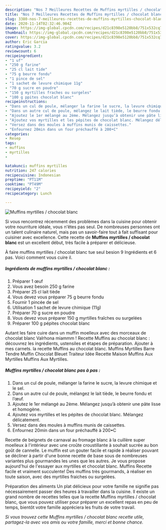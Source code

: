 ```yaml
---
description: "Nos 7 Meilleures Recettes de Muffins myrtilles / chocolat blanc"
title: "Nos 7 Meilleures Recettes de Muffins myrtilles / chocolat blanc"
slug: 3380-nos-7-meilleures-recettes-de-muffins-myrtilles-chocolat-blanc
date: 2020-11-14T02:32:46.904Z
image: https://img-global.cpcdn.com/recipes/d21c8398e5120bb8/751x532cq70/muffins-myrtilles-chocolat-blanc-photo-principale-de-la-recette.jpg
thumbnail: https://img-global.cpcdn.com/recipes/d21c8398e5120bb8/751x532cq70/muffins-myrtilles-chocolat-blanc-photo-principale-de-la-recette.jpg
cover: https://img-global.cpcdn.com/recipes/d21c8398e5120bb8/751x532cq70/muffins-myrtilles-chocolat-blanc-photo-principale-de-la-recette.jpg
author: Eric Garcia
ratingvalue: 3.2
reviewcount: 6
recipeingredient:
- "1 uf"
- "250 g farine"
- "25 cl lait tide"
- "75 g beurre fondu"
- "1 pince de sel"
- "1 sachet de levure chimique 11g"
- "70 g sucre en poudre"
- "150 g myrtilles fraches ou surgeles"
- "100 g ppites chocolat blanc"
recipeinstructions:
- "Dans un cul de poule, mélanger la farine le sucre, la levure chimique et le sel."
- "Dans un autre cul de poule, mélangez le lait tiède, le beurre fondu et l’œuf."
- "Ajoutez le 1er mélangé au 2ème. Mélangez jusqu’à obtenir une pâte lisse et homogène."
- "Ajoutez vos myrtilles et les pépites de chocolat blanc. Mélangez délicatement."
- "Versez dans des moules à muffins munis de caissettes."
- "Enfournez 20min dans un four préchauffé à 200•C"
categories:
- Resep
tags:
- muffins
- myrtilles
- 

katakunci: muffins myrtilles  
nutrition: 247 calories
recipecuisine: Indonesian
preptime: "PT11M"
cooktime: "PT49M"
recipeyield: "2"
recipecategory: Lunch

---
```



![Muffins myrtilles / chocolat blanc](https://img-global.cpcdn.com/recipes/d21c8398e5120bb8/751x532cq70/muffins-myrtilles-chocolat-blanc-photo-principale-de-la-recette.jpg)

Si vous rencontrez récemment des problèmes dans la cuisine pour obtenir votre nourriture idéale, vous n'êtes pas seul. De nombreuses personnes ont un talent culinaire naturel, mais pas un savoir-faire tout à fait suffisant pour cuisiner avec excellence. Cette recette de <strong> Muffins myrtilles / chocolat blanc </strong> est un excellent début, très facile à préparer et délicieuse.

<!--inarticleads1-->

À faire muffins myrtilles / chocolat blanc tue seul besion 9 Ingrédients et 6 pas. Voici comment vous cuire il.

##### Ingrédients de muffins myrtilles / chocolat blanc :

1. Préparer 1 œuf
1. Vous avez besoin 250 g farine
1. Préparer 25 cl lait tiède
1. Vous devez vous préparer 75 g beurre fondu
1. Fournir 1 pincée de sel
1. Utilisation 1 sachet de levure chimique (11g)
1. Préparer 70 g sucre en poudre
1. Vous devez vous préparer 150 g myrtilles fraîches ou surgelées
1. Préparer 100 g pépites chocolat blanc


Autant les faire cuire dans un muffin moelleux avec des morceaux de chocolat blanc Valrhona miammm ! Recette Muffins au chocolat blanc : découvrez les ingrédients, ustensiles et étapes de préparation. Ajouter à mes carnets. la recette Muffins au chocolat blanc. Muffins Myrtilles Barre Tendre Muffin Chocolat Bleuet Traiteur Idée Recette Maison Muffins Aux Myrtilles Muffins Aux Myrtilles. 

<!--inarticleads2-->

##### Muffins myrtilles / chocolat blanc pas à pas :

1. Dans un cul de poule, mélanger la farine le sucre, la levure chimique et le sel.
1. Dans un autre cul de poule, mélangez le lait tiède, le beurre fondu et l’œuf.
1. Ajoutez le 1er mélangé au 2ème. Mélangez jusqu’à obtenir une pâte lisse et homogène.
1. Ajoutez vos myrtilles et les pépites de chocolat blanc. Mélangez délicatement.
1. Versez dans des moules à muffins munis de caissettes.
1. Enfournez 20min dans un four préchauffé à 200•C


Recette de beignets de carnaval au fromage blanc à la cuillère super moelleux à l&#39;intérieur avec une croûte croustillante à souhait sucrée au bon goût de cannelle. Le muffin est un gouter facile et rapide à réaliser pouvant se décliner à partir d&#39;une bonne recette de base sous de nombreuses variantes plus gourmandes les unes que les autres. Je vous propose aujourd&#39;hui de l&#39;essayer aux myrtilles et chocolat blanc. Muffins Recette facile et vraiment succulente! Des muffins très gourmands, à réaliser en toute saison, avec des myrtilles fraiches ou surgelées. 

<!--inarticleads1-->

<p>
Préparation des aliments Un plat délicieux pour votre famille ne signifie pas nécessairement passer des heures à travailler dans la cuisine. Il existe un grand nombre de recettes telles que la recette Muffins myrtilles / chocolat blanc, que vous pouvez utiliser pour préparer un excellent repas en peu de temps, bientôt votre famille appréciera les fruits de votre travail.
</p>

<p>
<i>Si vous trouvez cette Muffins myrtilles / chocolat blanc recette utile, partagez-la avec vos amis ou votre famille, merci et bonne chance.</i>
</p>
